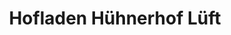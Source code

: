 ---
title: "Hofladen Hühnerhof Lüft"
url: /seligenstadt/hofladen-huehnerhof-lueft/
shop: Hofladen
---